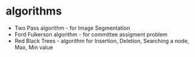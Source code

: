 # algorithms

- Two Pass algorithm - for Image Segmentation
- Ford Fulkerson algorithm - for committee assigment problem
- Red Black Trees - algorithm for Insertion, Deletion, Searching a node, Max, Min value
